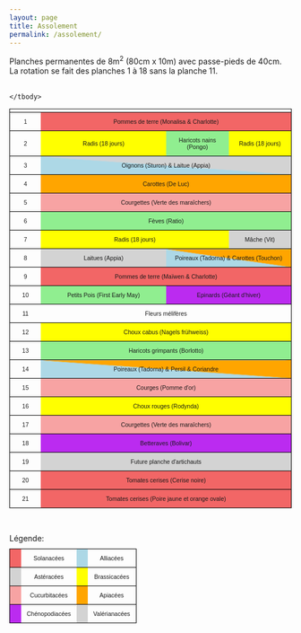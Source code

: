 ```yaml
---
layout: page
title: Assolement
permalink: /assolement/
---
```

<style>
    table {
        font-size: 0.75em;
        font-family: sans-serif;
    }
    tr {
        border: 1px solid black;
    }
    td {
        height: 2em;
        padding: 10px;
        text-align: center;
        vertical-align: middle;
    }
    .sol {
        background-color: #f26666;
    }
    .bra {
        background-color: yellow;
    }
    .all {
        background-color: lightblue;
    }
    .api {
        background-color: orange;
    }
    .fab {
        background-color: lightgreen;
    }
    .cuc {
        background-color: #f7a3a3;
    }
    .che {
        background-color: #bb2bf0;
    }
    .ast {
        background-color: lightgrey;
    }
    .allapi {
        background: linear-gradient(to top right, lightblue 49.5%, orange 50.5%);
    }
    .allast {
        background: linear-gradient(to top right, lightblue 49.5%, lightgrey 50.5%);
    }
</style>

Planches permanentes de 8m<sup>2</sup> (80cm x 10m) avec passe-pieds de 40cm. La rotation se fait
des planches 1 à 18 sans la planche 11.
<br /><br />

<table width="100%">
    <thead>
        <tr>
            <th width="10%"></th>
            <th width="20%"></th>
            <th width="20%"></th>
            <th width="20%"></th>
            <th width="20%"></th>
        </tr>
    </thead>
    <tbody>
        <tr>
            <td>1</td>
            <td colspan="4" class="sol">Pommes de terre (Monalisa & Charlotte)</td>
        </tr>
        <tr>
            <td>2</td>
            <td colspan="2" class="bra">Radis (18 jours)</td>
            <td colspan="1" class="fab">Haricots nains (Pongo)</td>
            <td colspan="1" class="bra">Radis (18 jours)</td>
        </tr>
        <tr>
            <td>3</td>
            <td colspan="4" class="allast">Oignons (Sturon) & Laitue (Appia)</td>
        </tr>
        <tr>
            <td>4</td>
            <td colspan="4" class="api">Carottes (De Luc)</td>
        </tr>
        <tr>
            <td>5</td>
            <td colspan="4" class="cuc">Courgettes (Verte des maraîchers)</td>
        </tr>
        <tr>
            <td>6</td>
            <td colspan="4" class="fab">Fèves (Ratio)</td>
        </tr>
        <tr>
            <td>7</td>
            <td colspan="3" class="bra">Radis (18 jours)</td>
            <td colspan="1" class="ast">Mâche (Vit)</td>
        </tr>
        <tr>
            <td>8</td>
            <td colspan="2" class="ast">Laitues (Appia)</td>
            <td colspan="2" class="allapi">Poireaux (Tadorna) & Carottes (Touchon)</td>
        </tr>
        <tr>
            <td>9</td>
            <td colspan="4" class="sol">Pommes de terre (Maïwen & Charlotte)</td>
        </tr>
        <tr>
            <td>10</td>
            <td colspan="2" class="fab">Petits Pois (First Early May)</td>
            <td colspan="2" class="che">Epinards (Géant d'hiver)</td>
        </tr>
        <tr>
            <td>11</td>
            <td colspan="4">Fleurs mélifères</td>
        </tr>
        <tr>
            <td>12</td>
            <td colspan="4" class="bra">Choux cabus (Nagels frühweiss)</td>
        </tr>
        <tr>
            <td>13</td>
            <td colspan="4" class="fab">Haricots grimpants (Borlotto)</td>
        </tr>
        <tr>
            <td>14</td>
            <td colspan="4"  class="allapi">Poireaux (Tadorna) & Persil & Coriandre</td>
        </tr>
        <tr>
            <td>15</td>
            <td colspan="4"  class="cuc">Courges (Pomme d'or)</td>
        </tr>
        <tr>
            <td>16</td>
            <td colspan="4" class="bra">Choux rouges (Rodynda)</td>
        </tr>
        <tr>
            <td>17</td>
            <td colspan="4" class="cuc">Courgettes (Verte des maraîchers)</td>
        </tr>
        <tr>
            <td>18</td>
            <td colspan="4" class="che">Betteraves (Bolivar)</td>
        </tr>
        <tr>
            <td>19</td>
            <td colspan="4" class="ast">Future planche d'artichauts</td>
        </tr>
        <tr>
            <td>20</td>
            <td colspan="4" class="sol">Tomates cerises (Cerise noire)</td>
        </tr>
        <tr>
            <td>21</td>
            <td colspan="4" class="sol">Tomates cerises (Poire jaune et orange ovale)</td>
        </tr>
        
    </tbody>
</table>
<br />
<br />
Légende:
<table>
    <thead>
        <tr>
            <!-- <th width="10%"></th>
            <th width="40%"></th>
            <th width="10%"></th>
            <th width="40%"></th> -->
        </tr>
    </thead>
    <tbody>
        <tr>
            <td class="sol"></td>
            <td colspan="4" >Solanacées</td>
        <!-- </tr>
        <tr> -->
            <td class="all"></td>
            <td colspan="4" >Alliacées</td>
        </tr>
        <tr>
            <td class="ast"></td>
            <td colspan="4" >Astéracées</td>
        <!-- </tr>
        <tr> -->
            <td class="bra"></td>
            <td colspan="4" >Brassicacées</td>
        </tr>
        <tr>
            <td class="cuc"></td>
            <td colspan="4" >Cucurbitacées</td>
        <!-- </tr>
        <tr> -->
            <td class="api"></td>
            <td colspan="4" >Apiacées</td>
        </tr>
        <tr>
            <td class="che"></td>
            <td colspan="4" >Chénopodiacées</td>
        <!-- </tr>
        <tr> -->
            <td class="ast"></td>
            <td colspan="4" >Valérianacées</td>
        </tr>
    </tbody>
</table>